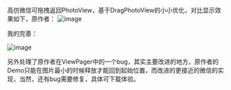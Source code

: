 高仿微信可拖拽返回PhotoView，基于DragPhotoView的小小优化，对比显示效果如下，原作者：
![image](https://github.com/githubwing/DragPhotoView/raw/master/img/img.gif)

我的完善：

![image](https://github.com/forEveryDay/OptimiziedDragPhotoView/raw/master/img/gif_me.gif)

另外处理了原作者在ViewPager中的一个bug，其实主要改进的地方，原作者的Demo只能在图片最小的时候释放才能回到起始位置，而改进的更接近的微信的实现，当然，还有bug需要修复，具体可下载体验。
